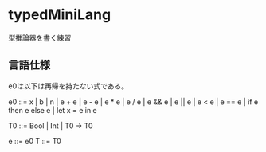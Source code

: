 # typedMiniLang

型推論器を書く練習

## 言語仕様

e0は以下は再帰を持たない式である。

e0 ::= x | b | n
    | e + e | e - e | e * e | e / e
    | e && e | e || e
    | e < e | e == e
    | if e then e else e
    | let x = e in e

T0 ::= Bool | Int | T0 -> T0

e ::= e0
T ::= T0
